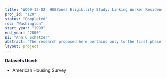 ```yaml
---
title: "WO99-12-02  HUBZones Eligibility Study: Linking Worker Residence and Firm Location to Understand Firm Survival and Job Creation"
proj_id: "120"
status: "Completed"
rdc: "Washington"
start_year: "1999"
end_year: "2000"
pi: "Ann C Schatzer"
abstract: "The research proposed here pertains only to the first phase of HUBZone analysis.  The second phase will be the subject of a future CES proposal. This proposal itself encompasses two distinct steps: the first is eligibility analysis, involving an effort to estimate the number of firms that might qualify for the HUBZones Program in different geographic areas; the second is an econometric analysis focusing on the dynamics of business survival and net job creation. "
layout: project
---
```


**Datasets Used:**

  - American Housing Survey 

